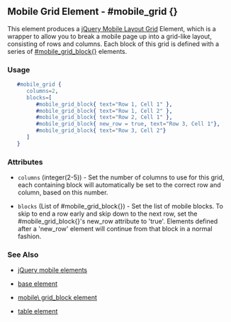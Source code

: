 
## Mobile Grid Element - #mobile_grid {}

This element produces a [jQuery Mobile Layout Grid](http://jquerymobile.com/demos/1.1.0/docs/content/content-grids.html) Element, which is a wrapper to allow you to break a mobile page up into a grid-like layout, consisting of rows and columns. Each block of this grid is defined with a series of [#mobile_grid_block{}](./mobile_grid_block.html) elements.

### Usage

```erlang
   #mobile_grid { 
      columns=2,
      blocks=[
         #mobile_grid_block{ text="Row 1, Cell 1" },
         #mobile_grid_block{ text="Row 1, Cell 2" },
         #mobile_grid_block{ text="Row 2, Cell 1" },
         #mobile_grid_block{ new_row = true, text="Row 3, Cell 1"},
         #mobile_grid_block{ text="Row 3, Cell 2"}
      ]
   }

```

### Attributes
   
   * `columns` (integer(2-5)) - Set the number of columns to use for this grid, each containing block will automatically be set to the correct row and column, based on this number.

   * `blocks` (List of #mobile_grid_block{}) - Set the list of mobile blocks. To skip to end a row early and skip down to the next row, set the #mobile_grid_block{}'s new_row attribute to 'true'. Elements defined after a 'new_row' element will continue from that  block in a normal fashion.
   
### See Also

 *  [jQuery mobile elements](./jquery_mobile.html)

 *  [base element](./element_base.md)

 *  [mobile\ grid_block element](./mobile_grid_block.html)

 *  [table element](./table.html)
